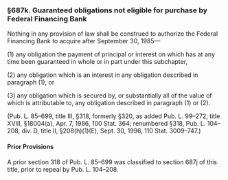 ### §687k. Guaranteed obligations not eligible for purchase by Federal Financing Bank ###

Nothing in any provision of law shall be construed to authorize the Federal Financing Bank to acquire after September 30, 1985—

(1) any obligation the payment of principal or interest on which has at any time been guaranteed in whole or in part under this subchapter,

(2) any obligation which is an interest in any obligation described in paragraph (1), or

(3) any obligation which is secured by, or substantially all of the value of which is attributable to, any obligation described in paragraph (1) or (2).

(Pub. L. 85–699, title III, §318, formerly §320, as added Pub. L. 99–272, title XVIII, §18004(a), Apr. 7, 1986, 100 Stat. 364; renumbered §318, Pub. L. 104–208, div. D, title II, §208(h)(1)(E), Sept. 30, 1996, 110 Stat. 3009–747.)

#### Prior Provisions ####

A prior section 318 of Pub. L. 85–699 was classified to section 687j of this title, prior to repeal by Pub. L. 104–208.